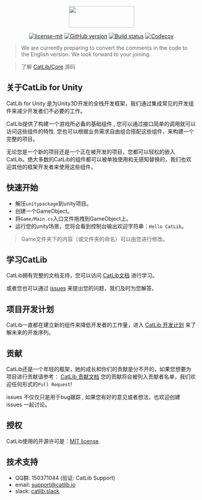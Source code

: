 <p align="center"><img width="173" height="57" src="http://catlib.io/imgs/logo-txt.png"></p>

<p align="center">
<a href="https://github.com/CatLib/CatLib/blob/master/LICENSE"><img src="https://img.shields.io/badge/license-MIT-blue.svg" title="license-mit" /></a>
<a href="https://github.com/CatLib/CatLib/"><img src="https://badge.fury.io/gh/catlib%2Fcatlib.svg" title="GitHub version" /></a>
<a href="https://ci.appveyor.com/project/catlib/core"><img src="https://ci.appveyor.com/api/projects/status/tk3o571mwbw2rykj?svg=true" title="Build status"/></a>
<a href="https://codecov.io/gh/CatLib/Core">
  <img src="https://codecov.io/gh/CatLib/Core/branch/master/graph/badge.svg" alt="Codecov" />
</a>

> We are currently preparing to convert the comments in the code to the English version. We look forward to your joining.

> 了解 [CatLib/Core](https://github.com/CatLib/Core) 源码

## 关于CatLib for Unity

CatLib for Unity 是为Unity3D开发的全栈开发框架，我们通过集成常见的开发组件来减少开发者们不必要的工作。

CatLib提供了构建一个游戏所必备的基础组件 , 您可以通过接口简单的调用就可以访问这些组件的特性. 您也可以根据业务需求自由组合搭配这些组件，来构建一个完整的项目。

无论您是一个新的项目还是一个正在被开发的项目，您都可以轻松的嵌入CatLib。绝大多数的CatLib的组件都可以被单独使用和无感知替换的，我们也欢迎其他的框架开发者来使用这些组件。

## 快速开始

- 解压`unitypackage`到unity项目。
- 创建一个GameObject。
- 将`Game/Main.cs`入口文件拖拽到GameObject上。
- 运行您的unity场景，您将会看到控制台输出欢迎字符串：`Hello CatLib`。

> Game文件夹下的内容（或文件夹的命名）可以由您进行修改。

## 学习CatLib

CatLib拥有完整的文档支持，您可以访问 [CatLib文档](http://catlib.io) 进行学习。

或者您也可以通过 [issues](https://github.com/CatLib/CatLib/issues) 来提出您的问题，我们及时为您解答。

## 项目开发计划

CatLib一直都在建立新的组件来降低开发者的工作量，进入 [CatLib 开发计划](https://www.teambition.com/project/589ce998907a7b661c86de9c/tasks/scrum/589ce9aadf254b9870a7ac90) 来了解未来的开发序列。

## 贡献

CatLib还是一个年轻的框架，她的成长和你们的贡献是分不开的，如果您想要为项目进行贡献请参考： [CatLib 贡献文档](http://catlib.io/v1/guide/contribution.html) 您的贡献将会被列入贡献者名单，我们欢迎任何形式的`Pull Request`!

issues 不仅仅只是用于bug跟踪 , 如果您有好的意见或者想法，也欢迎创建 issues 一起讨论。

## 授权

CatLib使用的开源许可是：[MIT license](http://opensource.org/licenses/MIT).

## 技术支持

* QQ群: 150371044 (验证: CatLib Support)
* email: support@catlib.io
* slack: [catlib.slack](https://catlib.slack.com/messages/internals/)
